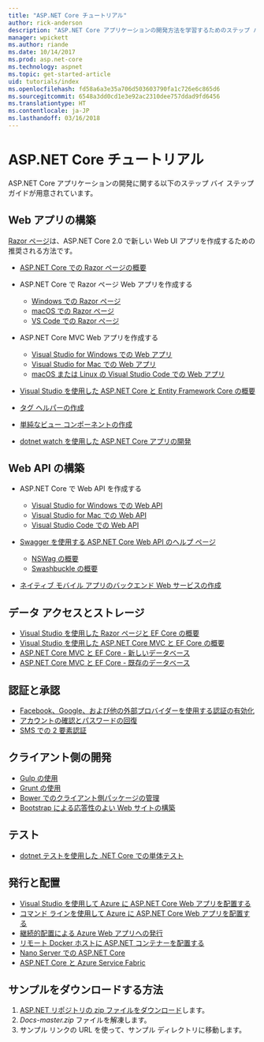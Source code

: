 ```yaml
---
title: "ASP.NET Core チュートリアル"
author: rick-anderson
description: "ASP.NET Core アプリケーションの開発方法を学習するためのステップ バイ ステップ ガイドの一覧です。"
manager: wpickett
ms.author: riande
ms.date: 10/14/2017
ms.prod: asp.net-core
ms.technology: aspnet
ms.topic: get-started-article
uid: tutorials/index
ms.openlocfilehash: fd58a6a3e35a706d503603790fa1c726e6c865d6
ms.sourcegitcommit: 6548a3dd0cd1e3e92ac2310dee757ddad9fd6456
ms.translationtype: HT
ms.contentlocale: ja-JP
ms.lasthandoff: 03/16/2018
---
```

# <a name="aspnet-core-tutorials"></a>ASP.NET Core チュートリアル

ASP.NET Core アプリケーションの開発に関する以下のステップ バイ ステップ ガイドが用意されています。

## <a name="build-web-apps"></a>Web アプリの構築

[Razor ページ](xref:mvc/razor-pages/index)は、ASP.NET Core 2.0 で新しい Web UI アプリを作成するための推奨される方法です。

* [ASP.NET Core での Razor ページの概要](xref:mvc/razor-pages/index)
* ASP.NET Core で Razor ページ Web アプリを作成する

   * [Windows での Razor ページ](xref:tutorials/razor-pages/index)
   * [macOS での Razor ページ](xref:tutorials/razor-pages-mac/index)
   * [VS Code での Razor ページ](xref:tutorials/razor-pages-vsc/index)  

* ASP.NET Core MVC Web アプリを作成する

   * [Visual Studio for Windows での Web アプリ](first-mvc-app/index.md)
   * [Visual Studio for Mac での Web アプリ](first-mvc-app-mac/index.md)
   * [macOS または Linux の Visual Studio Code での Web アプリ](first-mvc-app-xplat/index.md)

* [Visual Studio を使用した ASP.NET Core と Entity Framework Core の概要](../data/ef-mvc/index.md)
* [タグ ヘルパーの作成](../mvc/views/tag-helpers/authoring.md)
* [単純なビュー コンポーネントの作成](../mvc/views/view-components.md#walkthrough-creating-a-simple-view-component)
* [dotnet watch を使用した ASP.NET Core アプリの開発](dotnet-watch.md)

## <a name="build-web-apis"></a>Web API の構築
* ASP.NET Core で Web API を作成する

  * [Visual Studio for Windows での Web API](first-web-api.md)
  * [Visual Studio for Mac での Web API](xref:tutorials/first-web-api-mac)
  * [Visual Studio Code での Web API](web-api-vsc.md)

* [Swagger を使用する ASP.NET Core Web API のヘルプ ページ](xref:tutorials/web-api-help-pages-using-swagger)
  * [NSWag の概要](xref:tutorials/get-started-with-nswag)
  * [Swashbuckle の概要](xref:tutorials/get-started-with-swashbuckle)

* [ネイティブ モバイル アプリのバックエンド Web サービスの作成](../mobile/native-mobile-backend.md)

## <a name="data-access-and-storage"></a>データ アクセスとストレージ
* [Visual Studio を使用した Razor ページと EF Core の概要](xref:data/ef-rp/intro)
* [Visual Studio を使用した ASP.NET Core MVC と EF Core の概要](../data/ef-mvc/index.md)
* [ASP.NET Core MVC と EF Core - 新しいデータベース](https://docs.microsoft.com/ef/core/get-started/aspnetcore/new-db)
* [ASP.NET Core MVC と EF Core - 既存のデータベース](https://docs.microsoft.com/ef/core/get-started/aspnetcore/existing-db)

## <a name="authentication-and-authorization"></a>認証と承認
* [Facebook、Google、および他の外部プロバイダーを使用する認証の有効化](../security/authentication/social/index.md)
* [アカウントの確認とパスワードの回復](../security/authentication/accconfirm.md)
* [SMS での 2 要素認証](../security/authentication/2fa.md)

## <a name="client-side-development"></a>クライアント側の開発
* [Gulp の使用](../client-side/using-gulp.md)
* [Grunt の使用](../client-side/using-grunt.md)
* [Bower でのクライアント側パッケージの管理](../client-side/bower.md)
* [Bootstrap による応答性のよい Web サイトの構築](../client-side/bootstrap.md)

## <a name="test"></a>テスト
* [dotnet テストを使用した .NET Core での単体テスト](https://docs.microsoft.com/dotnet/articles/core/testing/unit-testing-with-dotnet-test)

## <a name="publish-and-deploy"></a>発行と配置
* [Visual Studio を使用して Azure に ASP.NET Core Web アプリを配置する](publish-to-azure-webapp-using-vs.md)
* [コマンド ラインを使用して Azure に ASP.NET Core Web アプリを配置する](publish-to-azure-webapp-using-cli.md)
* [継続的配置による Azure Web アプリへの発行](xref:host-and-deploy/azure-apps/azure-continuous-deployment)
* [リモート Docker ホストに ASP.NET コンテナーを配置する](https://docs.microsoft.com/azure/vs-azure-tools-docker-hosting-web-apps-in-docker)
* [Nano Server での ASP.NET Core](nano-server.md)
* [ASP.NET Core と Azure Service Fabric](https://docs.microsoft.com/azure/service-fabric/service-fabric-add-a-web-frontend)

<a name="download"></a> 
## <a name="how-to-download-a-sample"></a>サンプルをダウンロードする方法
1. [ASP.NET リポジトリの zip ファイルをダウンロード](https://codeload.github.com/aspnet/Docs/zip/master)します。
1. *Docs-master.zip* ファイルを解凍します。
1. サンプル リンクの URL を使って、サンプル ディレクトリに移動します。 
